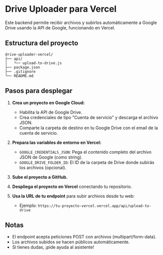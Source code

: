 # Drive Uploader para Vercel

Este backend permite recibir archivos y subirlos automáticamente a Google Drive usando la API de Google, funcionando en Vercel.

## Estructura del proyecto

```
drive-uploader-vercel/
├── api/
│   └── upload-to-drive.js
├── package.json
├── .gitignore
└── README.md
```

## Pasos para desplegar

1. **Crea un proyecto en Google Cloud:**
   - Habilita la API de Google Drive.
   - Crea credenciales de tipo "Cuenta de servicio" y descarga el archivo JSON.
   - Comparte la carpeta de destino en tu Google Drive con el email de la cuenta de servicio.

2. **Prepara las variables de entorno en Vercel:**
   - `GOOGLE_CREDENTIALS_JSON`: Pega el contenido completo del archivo JSON de Google (como string).
   - `GOOGLE_DRIVE_FOLDER_ID`: El ID de la carpeta de Drive donde subirás los archivos (opcional).

3. **Sube el proyecto a GitHub.**

4. **Despliega el proyecto en Vercel** conectando tu repositorio.

5. **Usa la URL de tu endpoint** para subir archivos desde tu web:
   - Ejemplo: `https://tu-proyecto-vercel.vercel.app/api/upload-to-drive`

## Notas
- El endpoint acepta peticiones POST con archivos (multipart/form-data).
- Los archivos subidos se hacen públicos automáticamente.
- Si tienes dudas, ¡pide ayuda al asistente! 